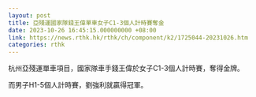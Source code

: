 ```yaml
---
layout: post
title: 亞殘運國家隊錢王偉單車女子C1-3個人計時賽奪金
date: 2023-10-26 16:45:15.000000000 +08:00
link: https://news.rthk.hk/rthk/ch/component/k2/1725044-20231026.htm
categories: rthk
---
```


杭州亞殘運單車項目，國家隊車手錢王偉於女子C1-3個人計時賽，奪得金牌。

而男子H1-5個人計時賽，劉強利就贏得冠軍。

